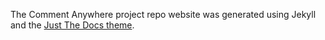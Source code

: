 
The Comment Anywhere project repo website was generated using Jekyll and the [Just The Docs theme](https://just-the-docs.github.io/just-the-docs/).

